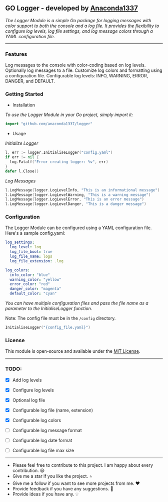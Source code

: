 ## GO Logger - developed by [Anaconda1337](https://github.com/anaconda1337)
_The Logger Module is a simple Go package for logging messages with color support to both the console and a log file. It provides the flexibility to configure log levels, log file settings, and log message colors through a YAML configuration file._

<hr>

### Features

Log messages to the console with color-coding based on log levels.
Optionally log messages to a file.
Customize log colors and formatting using a configuration file.
Configurable log levels: INFO, WARNING, ERROR, DANGER, and DEFAULT.

### Getting Started
- Installation

_To use the Logger Module in your Go project, simply import it:_

```go
import "github.com/anaconda1337/logger"
```

- Usage
  
_Initialize Logger_
    
```go
l, err := logger.InitialiseLogger("config.yaml")
if err != nil {
  log.Fatalf("Error creating logger: %v", err)
}
defer l.Close()
```

_Log Messages_

```go
l.LogMessage(logger.LogLevelInfo, "This is an informational message")
l.LogMessage(logger.LogLevelWarning, "This is a warning message")
l.LogMessage(logger.LogLevelError, "This is an error message")
l.LogMessage(logger.LogLevelDanger, "This is a danger message")
```

### Configuration
The Logger Module can be configured using a YAML configuration file. Here's a sample config.yaml:

```yaml
log_settings:
  log_level: log
  log_file_bool: true
  log_file_name: logs
  log_file_extension: .log

log_colors:
  info_color: "blue"
  warning_color: "yellow"
  error_color: "red"
  danger_color: "magenta"
  default_color: "cyan"
```
_You can have multiple configuration files and pass the file name as a parameter to the InitialiseLogger function._

Note: The config file must be in the `/config` directory.

```go
InitialiseLogger("{config_file.yaml}")
```

### License
This module is open-source and available under the [MIT License](https://opensource.org/license/mit/).

<hr>

### TODO:

- [x] Add log levels
- [x] Configure log levels
- [x] Optional log file
- [x] Configurable log file (name, extension)
- [x] Configurable log colors
- [ ] Configurable log message format
- [ ] Configurable log date format
- [ ] Configurable log file max size


<hr>

- Please feel free to contribute to this project. I am happy about every contribution. :smiley:
- Give me a star if you like the project. :star:
- Give me a follow if you want to see more projects from me. :heart:
- Provide feedback if you have any suggestions. :speech_balloon:
- Provide ideas if you have any. :bulb:
